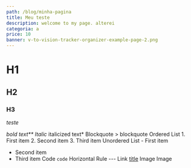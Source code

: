 ```yaml
---
path: /blog/minha-pagina
title: Meu teste
description: welcome to my page. alterei
categoria: a
price: 10
banner: v-to-vision-tracker-organizer-example-page-2.png
---
```

# H1

## H2

### H3

*teste*



*bold text\*\*
Italic* italicized text*
Blockquote > blockquote
Ordered List 1. First item 2. Second item 3. Third item
Unordered List - First item

* Second item
* Third item
  Code `code`
  Horizontal Rule ---
  Link [title](https://www.example.com)
  Image
  Image